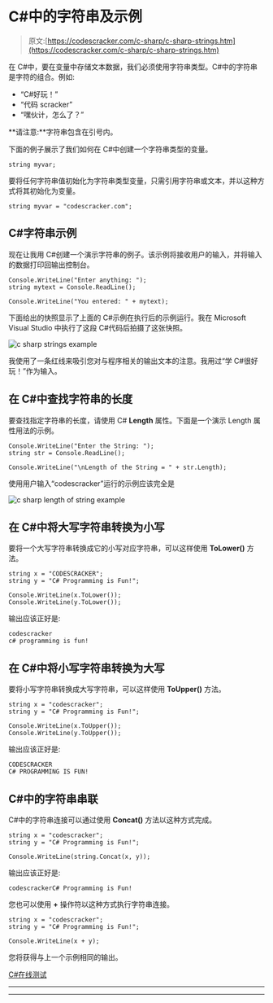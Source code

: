 # C#中的字符串及示例

> 原文:[https://codescracker.com/c-sharp/c-sharp-strings.htm](https://codescracker.com/c-sharp/c-sharp-strings.htm)

在 C#中，要在变量中存储文本数据，我们必须使用字符串类型。C#中的字符串是字符的组合。例如:

*   “C#好玩！”
*   “代码 scracker”
*   “嘿伙计，怎么了？”

**请注意:**字符串包含在引号内。

下面的例子展示了我们如何在 C#中创建一个字符串类型的变量。

```
string myvar;
```

要将任何字符串值初始化为字符串类型变量，只需引用字符串或文本，并以这种方式将其初始化为变量。

```
string myvar = "codescracker.com";
```

## C#字符串示例

现在让我用 C#创建一个演示字符串的例子。该示例将接收用户的输入，并将输入的数据打印回输出控制台。

```
Console.WriteLine("Enter anything: ");
string mytext = Console.ReadLine();

Console.WriteLine("You entered: " + mytext);
```

下面给出的快照显示了上面的 C#示例在执行后的示例运行。我在 Microsoft Visual Studio 中执行了这段 C#代码后拍摄了这张快照。

![c sharp strings example](../Images/4af31a372cb419b6c1a5cf4bdc62bbab.png)

我使用了一条红线来吸引您对与程序相关的输出文本的注意。我用过“学 C#很好玩！”作为输入。

## 在 C#中查找字符串的长度

要查找指定字符串的长度，请使用 C# **Length** 属性。下面是一个演示 Length 属性用法的示例。

```
Console.WriteLine("Enter the String: ");
string str = Console.ReadLine();

Console.WriteLine("\nLength of the String = " + str.Length);
```

使用用户输入“codescracker”运行的示例应该完全是

![c sharp length of string example](../Images/7b52a191a44256933f448da47c4e76b8.png)

## 在 C#中将大写字符串转换为小写

要将一个大写字符串转换成它的小写对应字符串，可以这样使用 **ToLower()** 方法。

```
string x = "CODESCRACKER";
string y = "C# Programming is Fun!";

Console.WriteLine(x.ToLower());
Console.WriteLine(y.ToLower());
```

输出应该正好是:

```
codescracker
c# programming is fun!
```

## 在 C#中将小写字符串转换为大写

要将小写字符串转换成大写字符串，可以这样使用 **ToUpper()** 方法。

```
string x = "codescracker";
string y = "C# Programming is Fun!";

Console.WriteLine(x.ToUpper());
Console.WriteLine(y.ToUpper());
```

输出应该正好是:

```
CODESCRACKER
C# PROGRAMMING IS FUN!
```

## C#中的字符串串联

C#中的字符串连接可以通过使用 **Concat()** 方法以这种方式完成。

```
string x = "codescracker";
string y = "C# Programming is Fun!";

Console.WriteLine(string.Concat(x, y));
```

输出应该正好是:

```
codescrackerC# Programming is Fun!
```

您也可以使用 **+** 操作符以这种方式执行字符串连接。

```
string x = "codescracker";
string y = "C# Programming is Fun!";

Console.WriteLine(x + y);
```

您将获得与上一个示例相同的输出。

[C#在线测试](/exam/showtest.php?subid=11)

* * *

* * *